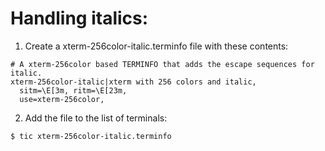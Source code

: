 # Handling italics:
1. Create a xterm-256color-italic.terminfo file with these contents:
```
# A xterm-256color based TERMINFO that adds the escape sequences for italic.
xterm-256color-italic|xterm with 256 colors and italic,
  sitm=\E[3m, ritm=\E[23m,
  use=xterm-256color,
```

2. Add the file to the list of terminals:
```
$ tic xterm-256color-italic.terminfo
```

